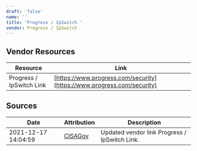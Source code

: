 ```yaml
---
draft: 'false'
name: ''
title: 'Progress / IpSwitch '
vendor: Progress / IpSwitch
---
```


## Vendor Resources
| Resource | Link |
| --- | --- |
| Progress / IpSwitch Link | [https://www.progress.com/security](https://www.progress.com/security) |



## Sources
| Date | Attribution | Description |
| --- | --- | --- |
| 2021-12-17 14:04:59 | [CISAGov](https://raw.githubusercontent.com/cisagov/log4j-affected-db/develop/README.md) | Updated vendor link Progress / IpSwitch Link.  |
